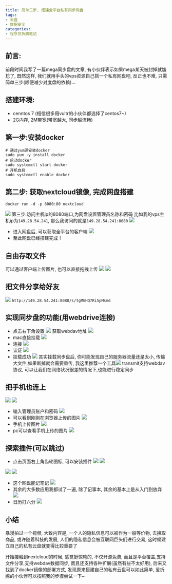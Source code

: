 ```yaml
---
title: 简单三步, 搭建全平台私有同步网盘
tags: 
- 云盘
- 数据安全
categories:
- 程序员折腾笔记
---
```


## 前言: 

前段时间我写了一篇mega同步盘的文章, 有小伙伴表示如果mega某天被封掉就尴尬了,  既然这样, 我们就用手头的vps资源自己搭一个私有网盘吧, 反正也不难, 只需简单三步(顺便减少对度盘的依赖)...

## 搭建环境:
- cenntos 7 (相信很多用vultr的小伙伴都选择了centos7~)
- 2G内存, 2M带宽(带宽越大, 同步越流畅)

## 第一步:安装docker
```shell
# 通过yum源安装docker
sudo yum -y install docker
# 启动docker
sudo systemctl start docker
# 开机自启
sudo systemctl enable docker
```
## 第二步: 获取nextcloud镜像, 完成网盘搭建
```
docker run -d -p 8080:80 nextcloud
```
![](https://cdn.fangyuanxiaozhan.com/assets/1611569729347FJ0abN7e.png)
第三步:访问主机ip的8080端口,为网盘设置管理员名称和密码
比如我的vps主机ip为`149.28.54.241`, 那么我访问的就是`149.28.54.241:8080`
![](https://cdn.fangyuanxiaozhan.com/assets/1611569729461ZKdJzeCh.png)
- 进入网盘后, 可以获取全平台的客户端
![](https://cdn.fangyuanxiaozhan.com/assets/161156972943718HJ2nMR.png)
-  至此网盘已经搭建完成！

## 自由存取文件
可以通过客户端上传图片, 也可以直接拖拽上传
![](https://cdn.fangyuanxiaozhan.com/assets/1611569729399ztajWDTZ.png)
![](https://cdn.fangyuanxiaozhan.com/assets/1611569729925cMQXG6J4.png)
## 把文件分享给好友
![](https://cdn.fangyuanxiaozhan.com/assets/1611569729453PN4FamGM.png)
`http://149.28.54.241:8080/s/tgMGHQ7Ri5pMsmd`
## 实现同步盘的功能(用webdrive连接)
- 点击右下角设置
![](https://cdn.fangyuanxiaozhan.com/assets/1611569729998TsP7rYMf.png)
获取webdav地址
![](https://cdn.fangyuanxiaozhan.com/assets/1611569730067MMWPeSQR.png)
- mac直接挂载
![](https://cdn.fangyuanxiaozhan.com/assets/1611569729988mb3FmApj.png)
- 连接
 ![](https://cdn.fangyuanxiaozhan.com/assets/1611569730177A5iW05Y4.png)
- 认证
![](https://cdn.fangyuanxiaozhan.com/assets/1611569729932SS64HZij.png)
- 挂载成功
![](https://cdn.fangyuanxiaozhan.com/assets/16115697299845xmb8Twa.png)
其实挂载同步盘后, 你可能发现自己的服务器流量还是太小, 传输大文件,如果断掉就会需要重传, 我这里推荐一个工具![](https://cdn.fangyuanxiaozhan.com/assets/16115697299931GAC4haA.png)
transmit支持webdav协议, 可以让我们在网络状况很差的情况下,也能进行稳定同步


## 把手机也连上
![](https://cdn.fangyuanxiaozhan.com/assets/1611569730117QGQrzhSX.png)
![](https://cdn.fangyuanxiaozhan.com/assets/1611569731937DH6F10B2.png)
- 输入管理员账户和密码
![](https://cdn.fangyuanxiaozhan.com/assets/161156973021707X0rxRj.png)
- 可以看到刚刚在浏览器上传的图片
![](https://cdn.fangyuanxiaozhan.com/assets/1611569730225cREXtMs8.png)
- 手机上传图片
![](https://cdn.fangyuanxiaozhan.com/assets/1611569730395pbRTEPFH.png)
- pc可以查看手机上传的图片
![](https://cdn.fangyuanxiaozhan.com/assets/1611569730368tF3mYs7Q.png)






## 探索插件(可以跳过)
- 点击页面右上角齿轮图标, 可以安装插件
![](https://cdn.fangyuanxiaozhan.com/assets/1611569730350wCRiYzfM.png)
![](https://cdn.fangyuanxiaozhan.com/assets/1611569730889E6HYKrzj.png)

![](https://cdn.fangyuanxiaozhan.com/assets/1611569730504j5HyeHaj.png)
![](https://cdn.fangyuanxiaozhan.com/assets/1611569730586M8KXjckG.png)
- 这个网盘能记笔记
![](https://cdn.fangyuanxiaozhan.com/assets/1611569730591bQn7YF24.png)
- 其余的大多数应用我都试了一遍, 除了记事本, 其余的基本上是从入门到放弃
![](https://cdn.fangyuanxiaozhan.com/assets/1611569730590HabsTNm8.png)
- 日历打六分
![](https://cdn.fangyuanxiaozhan.com/assets/1611569730637cmye8n32.png)

## 小结
暴漫拍过一个视频, 大致内容是, 一个人的隐私信息可以被作为一般等价物, 去换取商品, 或许随着科技的发展, 人们的隐私信息会被互联网巨头们进行交易, 这时候建立自己的私有云盘就变得比较重要了

开始接触到nextcloud的时候, 感觉挺惊艳的, 不仅开源免费, 而且是平台覆盖,支持文件分享,支持webdav数据同步, 而且还支持各种扩展(虽然有些不太好用), 后来又找到了docker镜像的部署方式, 发现原来搭建自己的私有云盘可以如此简单, 爱折腾的小伙伴可以按照我的步骤尝试一下~